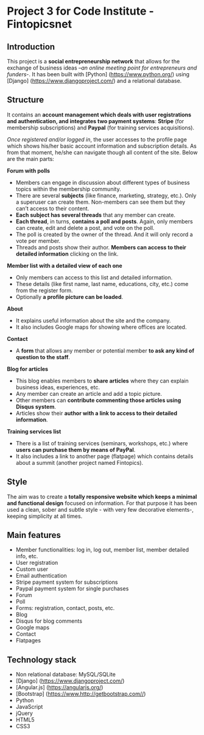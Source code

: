 # Project 3 for Code Institute - Fintopicsnet
## Introduction

This project is a **social entrepreneurship network** that allows for the exchange of business ideas –*an online meeting point for entrepreneurs and funders*-. It has been built with [Python] (https://www.python.org/) using [Django] (https://www.djangoproject.com/) and a relational database. 

## Structure

It contains an **account management which deals with user registrations and authentication, and integrates two payment systems**: **Stripe** (for membership subscriptions) and **Paypal** (for training services acquisitions). 

*Once registered and/or logged in*, the user accesses to the profile page which shows his/her basic account information and subscription details. As from that moment, he/she can navigate though all content of the site. Below are the main parts:

**Forum with polls**
* Members can engage in discussion about different types of business topics within the membership community.
* There are several **subjects** (like finance, marketing, strategy, etc.). Only a superuser can create them. Non-members can see them but they can’t access to their content.
* **Each subject has several threads** that any member can create. 
* **Each thread**, in turns, **contains a poll and posts**. Again, only members can create, edit and delete a post, and vote on the poll.
* The poll is created by the owner of the thread. And it will only record a vote per member.
* Threads and posts show their author. **Members can access to their detailed information** clicking on the link. 

**Member list with a detailed view of each one**
* Only members can access to this list and detailed information.
* These details (like first name, last name, educations, city, etc.) come from the register form. 
* Optionally **a profile picture can be loaded**. 

**About**
* It explains useful information about the site and the company.
* It also includes Google maps for showing where offices are located. 

**Contact**
* A **form** that allows any member or potential member **to ask any kind of question to the staff**. 

**Blog for articles**
* This blog enables members to **share articles** where they can explain business ideas, experiences, etc.
* Any member can create an article and add a topic picture.
* Other members can **contribute commenting those articles using Disqus system**.
* Articles show their **author with a link to access to their detailed information**.

**Training services list** 
* There is a list of training services (seminars, workshops, etc.) where **users can purchase them by means of PayPal**. 
* It also includes a link to another page (flatpage) which contains details about a summit (another project named Fintopics).  
	 

## Style
The aim was to create a **totally responsive website which keeps a minimal and functional design** focused on information. For that purpose it has been used a clean, sober and subtle style - with very few decorative elements-, keeping simplicity at all times. 

## Main features
* Member functionalities: log in, log out, member list, member detailed info, etc.
* User registration
* Custom user 
* Email authentication
* Stripe payment system for subscriptions
* Paypal payment system for single purchases
* Forum 
* Poll
* Forms: registration, contact, posts, etc.
* Blog
* Disqus for blog comments
* Google maps
* Contact
* Flatpages

## Technology stack
* Non relational database: MySQL/SQLite
* [Django] (https://www.djangoproject.com/)
* [Angular.js] (https://angularjs.org/)
* [Bootstrap] (https://www.http://getbootstrap.com//)
* Python
* JavaScript
* jQuery
* HTML5
* CSS3
